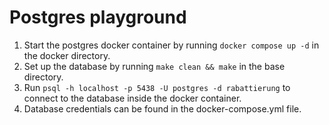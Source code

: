 # Postgres playground #

1. Start the postgres docker container by running ``` docker compose up -d ``` in the docker directory.
2. Set up the database by running ``` make clean && make ``` in the base directory.
3. Run ``` psql -h localhost -p 5438 -U postgres -d rabattierung ``` to connect to the database inside the docker container.
4. Database credentials can be found in the docker-compose.yml file.

